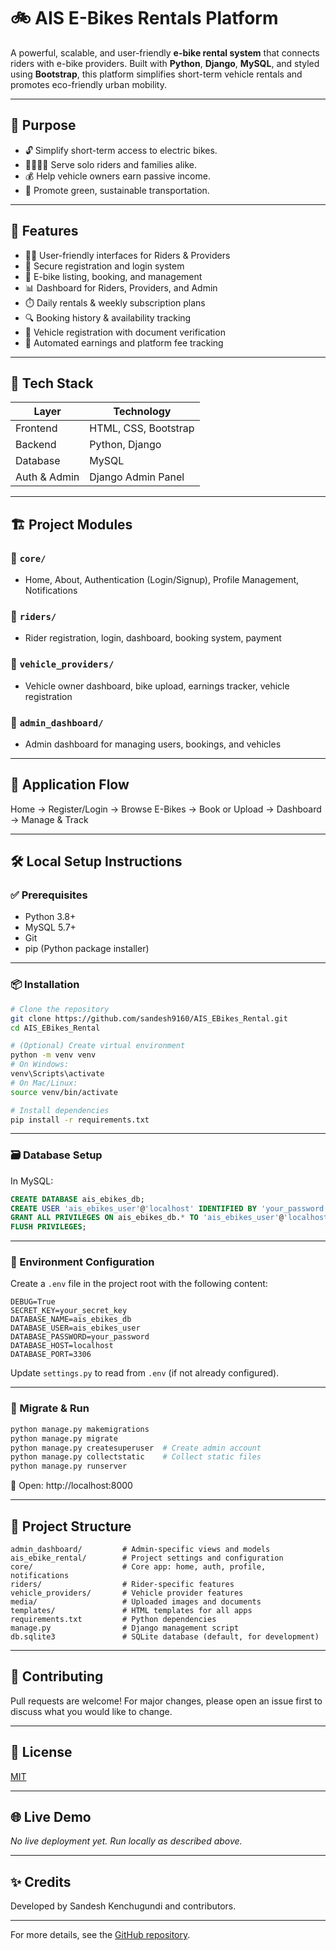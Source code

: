 # 🚲 AIS E-Bikes Rentals Platform

A powerful, scalable, and user-friendly **e-bike rental system** that connects riders with e-bike providers. Built with **Python**, **Django**, **MySQL**, and styled using **Bootstrap**, this platform simplifies short-term vehicle rentals and promotes eco-friendly urban mobility.

---

## 🎯 Purpose

- 🔓 Simplify short-term access to electric bikes.
- 👨‍👩‍👧‍👦 Serve solo riders and families alike.
- 💰 Help vehicle owners earn passive income.
- 🌱 Promote green, sustainable transportation.

---

## 🚀 Features

- 🧑‍💼 User-friendly interfaces for Riders & Providers
- 🔐 Secure registration and login system
- 🚴 E-bike listing, booking, and management
- 📊 Dashboard for Riders, Providers, and Admin
- ⏱️ Daily rentals & weekly subscription plans
- 🔍 Booking history & availability tracking
- 📝 Vehicle registration with document verification
- 💸 Automated earnings and platform fee tracking

---

## 🧩 Tech Stack

| Layer         | Technology           |
|---------------|---------------------|
| Frontend      | HTML, CSS, Bootstrap |
| Backend       | Python, Django       |
| Database      | MySQL               |
| Auth & Admin  | Django Admin Panel  |

---

## 🏗️ Project Modules

### 🔸 `core/`
- Home, About, Authentication (Login/Signup), Profile Management, Notifications

### 🔸 `riders/`
- Rider registration, login, dashboard, booking system, payment

### 🔸 `vehicle_providers/`
- Vehicle owner dashboard, bike upload, earnings tracker, vehicle registration

### 🔸 `admin_dashboard/`
- Admin dashboard for managing users, bookings, and vehicles

---

## 🧭 Application Flow

Home → Register/Login → Browse E-Bikes → Book or Upload → Dashboard → Manage & Track

---

## 🛠️ Local Setup Instructions

### ✅ Prerequisites

- Python 3.8+
- MySQL 5.7+
- Git
- pip (Python package installer)

---

### 📦 Installation

```bash
# Clone the repository
git clone https://github.com/sandesh9160/AIS_EBikes_Rental.git
cd AIS_EBikes_Rental

# (Optional) Create virtual environment
python -m venv venv
# On Windows:
venv\Scripts\activate
# On Mac/Linux:
source venv/bin/activate

# Install dependencies
pip install -r requirements.txt
```

---

### 🗃️ Database Setup

In MySQL:
```sql
CREATE DATABASE ais_ebikes_db;
CREATE USER 'ais_ebikes_user'@'localhost' IDENTIFIED BY 'your_password';
GRANT ALL PRIVILEGES ON ais_ebikes_db.* TO 'ais_ebikes_user'@'localhost';
FLUSH PRIVILEGES;
```

---

### 🔐 Environment Configuration

Create a `.env` file in the project root with the following content:
```
DEBUG=True
SECRET_KEY=your_secret_key
DATABASE_NAME=ais_ebikes_db
DATABASE_USER=ais_ebikes_user
DATABASE_PASSWORD=your_password
DATABASE_HOST=localhost
DATABASE_PORT=3306
```
Update `settings.py` to read from `.env` (if not already configured).

---

### 🔄 Migrate & Run

```bash
python manage.py makemigrations
python manage.py migrate
python manage.py createsuperuser  # Create admin account
python manage.py collectstatic    # Collect static files
python manage.py runserver
```

📍 Open: http://localhost:8000

---

## 📂 Project Structure

```
admin_dashboard/         # Admin-specific views and models
ais_ebike_rental/        # Project settings and configuration
core/                    # Core app: home, auth, profile, notifications
riders/                  # Rider-specific features
vehicle_providers/       # Vehicle provider features
media/                   # Uploaded images and documents
templates/               # HTML templates for all apps
requirements.txt         # Python dependencies
manage.py                # Django management script
db.sqlite3               # SQLite database (default, for development)
```

---

## 🙌 Contributing

Pull requests are welcome! For major changes, please open an issue first to discuss what you would like to change.

---

## 📄 License

[MIT](LICENSE)

---

## 🌐 Live Demo

*No live deployment yet. Run locally as described above.*

---

## ✨ Credits

Developed by Sandesh Kenchugundi and contributors.

---

For more details, see the [GitHub repository](https://github.com/sandesh9160/AIS_EBikes_Rental). 